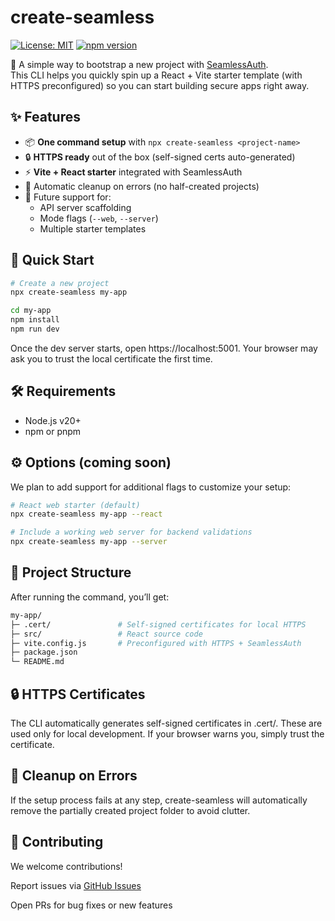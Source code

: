 # create-seamless

[![License: MIT](https://img.shields.io/badge/License-MIT-yellow.svg)](LICENSE)
[![npm version](https://img.shields.io/npm/v/create-seamless.svg?style=flat)](https://www.npmjs.com/package/create-seamless)

🚀 A simple way to bootstrap a new project with [SeamlessAuth](https://seamlessauth.com).  
This CLI helps you quickly spin up a React + Vite starter template (with HTTPS preconfigured) so you can start building secure apps right away.

## ✨ Features

- 📦 **One command setup** with `npx create-seamless <project-name>`
- 🔒 **HTTPS ready** out of the box (self-signed certs auto-generated)
- ⚡ **Vite + React starter** integrated with SeamlessAuth
- 🧹 Automatic cleanup on errors (no half-created projects)
- 🔮 Future support for:
  - API server scaffolding
  - Mode flags (`--web`, `--server`)
  - Multiple starter templates

## 🚀 Quick Start

```bash
# Create a new project
npx create-seamless my-app

cd my-app
npm install
npm run dev
```

Once the dev server starts, open https://localhost:5001.
Your browser may ask you to trust the local certificate the first time.

## 🛠 Requirements

- Node.js v20+
- npm or pnpm

## ⚙️ Options (coming soon)

We plan to add support for additional flags to customize your setup:

```bash
# React web starter (default)
npx create-seamless my-app --react

# Include a working web server for backend validations
npx create-seamless my-app --server
```

## 📂 Project Structure

After running the command, you’ll get:

```graphql
my-app/
├─ .cert/               # Self-signed certificates for local HTTPS
├─ src/                 # React source code
├─ vite.config.js       # Preconfigured with HTTPS + SeamlessAuth
├─ package.json
└─ README.md
```

## 🔒 HTTPS Certificates

The CLI automatically generates self-signed certificates in .cert/.
These are used only for local development. If your browser warns you, simply trust the certificate.

## 🧹 Cleanup on Errors

If the setup process fails at any step, create-seamless will automatically remove the partially created project folder to avoid clutter.

## 🤝 Contributing

We welcome contributions!

Report issues via [GitHub Issues](https://seamlessauth.com/create-seamless/issues)

Open PRs for bug fixes or new features
